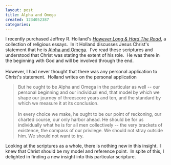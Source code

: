 ```yaml
---
layout: post
title: Alpha and Omega
created: 1234052387
categories:
---
```

<p>I recently purchased Jeffrey R. Holland's <a href="http://www.amazon.com/However-Long-Hard-Jeffrey-Holland/dp/1570088802" target="_blank"><em>However Long &amp; Hard The Road</em></a>, a collection of religious essays.&nbsp; In it Holland discusses Jesus Christ's statement that he is <a href="http://scriptures.lds.org/en/rev/1/8#8" target="_blank">Alpha and Omega</a>.&nbsp; I've read these scriptures and understood that Christ was stating the extent of his role.&nbsp; He was there in the beginning with God and will be involved through the end.<br />
<br />
However, I had never thought that there was any personal application to Christ's statement.&nbsp; Holland writes on the personal application</p>
<blockquote>But he ought to be Alpha and Omega in the particular as well -- our personal beginning and our individual end, that model by which we shape our journey of threescore years and ten, and the standard by which we measure it at its conclusion.<br />
<br />
In every choice we make, he ought to be our point of reckoning, our charted course, our only harbor ahead.  He should be for us individually what he is for all men collectively -- the very brackets of existence, the compass of our privilege.  We should not stray outside him.  We should not want to try.<br />
</blockquote>
<p>Looking at the scriptures as a whole, there is nothing new in this insight.&nbsp; I knew that Christ should be my model and reference point.&nbsp; In spite of this, I delighted in finding a new insight into this particular scripture.</p>
